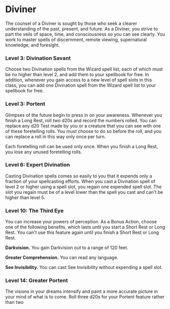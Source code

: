 # Diviner	

The counsel of a Diviner is sought by those who seek a clearer understanding of the past, present, and future. As a Diviner, you strive to part the veils of space, time, and consciousness so you can see clearly. You work to master spells of discernment, remote viewing, supernatural knowledge, and foresight.

### Level 3: Divination Savant

Choose two Divination spells from the Wizard spell list, each of which must be no higher than level 2, and add them to your spellbook for free.
In addition, whenever you gain access to a new level of spell slots in this class, you can add one Divination spell from the Wizard spell list to your spellbook for free.
 
### Level 3: Portent

Glimpses of the future begin to press in on your awareness. Whenever you finish a Long Rest, roll two d20s and record the numbers rolled. You can replace any d20 Test made by you or a creature that you can see with one of these foretelling rolls. You must choose to do so before the roll, and you can replace a roll in this way only once per turn.

Each foretelling roll can be used only once. When you finish a Long Rest, you lose any unused foretelling rolls.

### Level 6: Expert Divination

Casting Divination spells comes so easily to you that it expends only a fraction of your spellcasting efforts. When you cast a Divination spell of level 2 or higher using a spell slot, you regain one expended spell slot. The slot you regain must be of a level lower than the spell you cast and can't be higher than level 5.

### Level 10: The Third Eye

You can increase your powers of perception. As a Bonus Action, choose one of the following benefits, which lasts until you start a Short Rest or Long Rest. You can't use this feature again until you finish a Short Rest or Long Rest.

**Darkvision.** You gain Darkvision out to a range of 120 feet.

**Greater Comprehension.** You can read any language.

**See Invisibility.** You can cast See Invisibility without expending a spell slot.

### Level 14: Greater Portent

The visions in your dreams intensify and paint a more accurate picture in your mind of what is to come. Roll three d20s for your Portent feature rather than two
